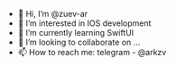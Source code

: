 - 👋 Hi, I’m @zuev-ar
- 👀 I’m interested in IOS development
- 🌱 I’m currently learning SwiftUI
- 💞️ I’m looking to collaborate on ...
- 📫 How to reach me: telegram - @arkzv

<!---
zuev-ar/zuev-ar is a ✨ special ✨ repository because its `README.md` (this file) appears on your GitHub profile.
You can click the Preview link to take a look at your changes.
--->
